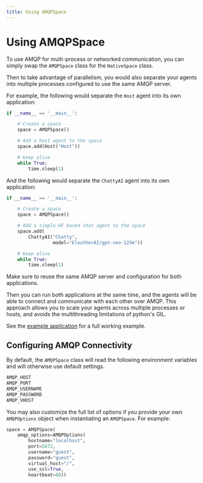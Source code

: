 ```yaml
---
title: Using AMQPSpace
---
```


# Using AMQPSpace

To use AMQP for multi-process or networked communication, you can simply swap
the `AMQPSpace` class for the `NativeSpace` class.

Then to take advantage of parallelism, you would also separate your agents into
multiple processes configured to use the same AMQP server.

For example, the following would separate the `Host` agent into its own
application:

```python
if __name__ == '__main__':

    # Create a space
    space = AMQPSpace()

    # Add a host agent to the space
    space.add(Host("Host"))

    # keep alive
    while True:
        time.sleep(1)
```

And the following would separate the `ChattyAI` agent into its own application:

```python
if __name__ == '__main__':

    # Create a space
    space = AMQPSpace()

    # Add a simple HF based chat agent to the space
    space.add(
        ChattyAI("Chatty",
                 model="EleutherAI/gpt-neo-125m"))

    # keep alive
    while True:
        time.sleep(1)
```

Make sure to reuse the same AMQP server and configuration for both applications.

Then you can run both applications at the same time, and the agents will be able
to connect and communicate with each other over AMQP. This approach allows you
to scale your agents across multiple processes or hosts, and avoids the
multithreading limitations of python's GIL.

See the [example application](https://github.com/operand/agency/tree/main/examples/demo/) for a full working example.


## Configuring AMQP Connectivity

By default, the `AMQPSpace` class will read the following environment variables
and will otherwise use default settings.

```sh
AMQP_HOST
AMQP_PORT
AMQP_USERNAME
AMQP_PASSWORD
AMQP_VHOST
```

You may also customize the full list of options if you provide your own
`AMQPOptions` object when instantiating an `AMQPSpace`. For example:

```python
space = AMQPSpace(
    amqp_options=AMQPOptions(
        hostname="localhost",
        port=5672,
        username="guest",
        password="guest",
        virtual_host="/",
        use_ssl=True,
        heartbeat=60))
```
